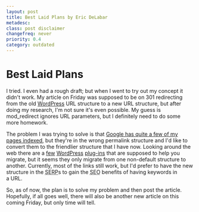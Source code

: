 ```yaml
---
layout: post
title: Best Laid Plans by Eric DeLabar
metadesc: 
class: post disclaimer
changefreq: never
priority: 0.4
category: outdated
---
```

<h1>Best Laid Plans</h1>
<p>I tried.  I even had a rough draft; but when I went to try out my concept it didn't work.  My article on Friday was supposed to be on 301 redirecting from the old <a href="http://wordpress.org/">WordPress</a> <span class="caps">URL</span> structure to a new <span class="caps">URL</span> structure, but after doing my research, I'm not sure it's even possible.  My guess is mod_redirect ignores <span class="caps">URL</span> parameters, but I definitely need to do some more&nbsp;homework.</p>
<p>The problem I was trying to solve is that <a href="http://www.google.com/search?hl=en&amp;q=site%3Awww.ericdelabar.com&amp;btnG=Google+Search">Google has quite a few of my pages indexed</a>, but they're in the wrong permalink structure and I'd like to convert them to the friendlier structure that I have now.  Looking around the web there are a <a href="http://urbangiraffe.com/plugins/advanced-permalinks/">few</a> <a href="http://www.deanlee.cn/wordpress/permalinks-migration-plugin/">WordPress</a> <a href="http://wordpress.org/extend/plugins/permalinks-moved-permanently/#post-2209">plug-ins</a> that are supposed to help you migrate, but it seems they only migrate from one non-default structure to another.  Currently, most of the links still work, but I'd prefer to have the new structure in the <abbr title="Search Engine Result PAge"><span class="caps">SERP</span></abbr>s to gain the <abbr title="Search Engine Optimization"><span class="caps">SEO</span></abbr> benefits of having keywords in a&nbsp;<span class="caps">URL</span>.</p>
<p>So, as of now, the plan is to solve my problem and then post the article.  Hopefully, if all goes well, there will also be another new article on this coming Friday, but only time will&nbsp;tell.</p>